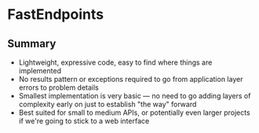 <h1>FastEndpoints</h1>
<h2>Summary</h2>

<ul class="content">
  <li>Lightweight, expressive code, easy to find where things are implemented</li>
  <v-clicks>
    <li>No results pattern or exceptions required to go from application layer errors to problem details</li>
    <li>Smallest implementation is very basic &mdash; no need to go adding layers of complexity early on just to establish "the way" forward</li>
    <li>Best suited for small to medium APIs, or potentially even larger projects if we're going to stick to a web interface</li>
  </v-clicks>
</ul>

<!--
So, personally I've found FastEndpoints to really streamline building API endpoints.

Even coming back to some older code, it's very easy to navigate and understand an API's structure.

It does away with the layers of indirection and abstractions that just make us think harder than we need to.

[click] It also cuts down the areas of code that we might disagree on.

Considerations around whether we should be returning anything from commands, or how we're communicating failure states back to the API, all become moot.

[click] It's also easy for us to get started with a _very_ basic implementation.

Often I've seen the scaffolding of a backend include a ping endpoint to prove functionality, and we've already got queries and handlers flying around just to establish a pattern.

That same ping endpoint in FastEndpoints can be a single file with very little code.

We don't need to go adding commands and handlers, mapping, or exception handling middleware just to get started.

[click] Now, not to be all sunshine and rainbows, FastEndpoints really is best suited to building explicitly web APIs.

If we need to invoke business logic from different interfaces &mdash; Function Apps, background jobs, etc., then we might be better off looking to decouple the application layer, which can in turn make the endpoint-per-class approach feel a bit cumbersome.

So there definitely is a clear application for FastEndpoints, and when it's the right fit it can feel very right.

But, it's very easy to get started and throw together a few endpoints, so there's certainly no harm in giving a play!
-->

